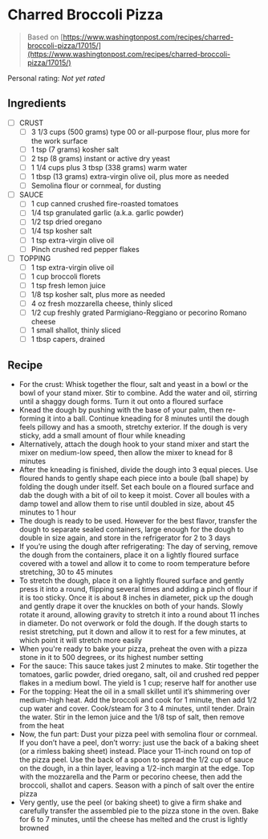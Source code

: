<!-- Needs Manual Review -->

# Charred Broccoli Pizza

> Based on [https://www.washingtonpost.com/recipes/charred-broccoli-pizza/17015/](https://www.washingtonpost.com/recipes/charred-broccoli-pizza/17015/)

<!-- {cts} rating=0; (User can specify rating on scale of 1-5) -->
Personal rating: *Not yet rated*
<!-- {cte} -->

<!-- {cts} name_image=None; (User can specify image name) -->
<!-- TODO: Capture image -->
<!-- {cte} -->

## Ingredients

* [ ] CRUST
    * [ ] 3 1/3 cups (500 grams) type 00 or all-purpose flour, plus more for the work surface
    * [ ] 1 tsp (7 grams) kosher salt
    * [ ] 2 tsp (8 grams) instant or active dry yeast
    * [ ] 1 1/4 cups plus 3 tbsp (338 grams) warm water
    * [ ] 1 tbsp (13 grams) extra-virgin olive oil, plus more as needed
    * [ ] Semolina flour or cornmeal, for dusting
* [ ] SAUCE
    * [ ] 1 cup canned crushed fire-roasted tomatoes
    * [ ] 1/4 tsp granulated garlic (a.k.a. garlic powder)
    * [ ] 1/2 tsp dried oregano
    * [ ] 1/4 tsp kosher salt
    * [ ] 1 tsp extra-virgin olive oil
    * [ ] Pinch crushed red pepper flakes
* [ ] TOPPING
    * [ ] 1 tsp extra-virgin olive oil
    * [ ] 1 cup broccoli florets
    * [ ] 1 tsp fresh lemon juice
    * [ ] 1/8 tsp kosher salt, plus more as needed
    * [ ] 4 oz fresh mozzarella cheese, thinly sliced
    * [ ] 1/2 cup freshly grated Parmigiano-Reggiano or pecorino Romano cheese
    * [ ] 1 small shallot, thinly sliced
    * [ ] 1 tbsp capers, drained

## Recipe

* For the crust: Whisk together the flour, salt and yeast in a bowl or the bowl of your stand mixer. Stir to combine. Add the water and oil, stirring until a shaggy dough forms. Turn it out onto a floured surface
* Knead the dough by pushing with the base of your palm, then re-forming it into a ball. Continue kneading for 8 minutes until the dough feels pillowy and has a smooth, stretchy exterior. If the dough is very sticky, add a small amount of flour while kneading
* Alternatively, attach the dough hook to your stand mixer and start the mixer on medium-low speed, then allow the mixer to knead for 8 minutes
* After the kneading is finished, divide the dough into 3 equal pieces. Use floured hands to gently shape each piece into a boule (ball shape) by folding the dough under itself. Set each boule on a floured surface and dab the dough with a bit of oil to keep it moist. Cover all boules with a damp towel and allow them to rise until doubled in size, about 45 minutes to 1 hour
* The dough is ready to be used. However for the best flavor, transfer the dough to separate sealed containers, large enough for the dough to double in size again, and store in the refrigerator for 2 to 3 days
* If you’re using the dough after refrigerating: The day of serving, remove the dough from the containers, place it on a lightly floured surface covered with a towel and allow it to come to room temperature before stretching, 30 to 45 minutes
* To stretch the dough, place it on a lightly floured surface and gently press it into a round, flipping several times and adding a pinch of flour if it is too sticky. Once it is about 8 inches in diameter, pick up the dough and gently drape it over the knuckles on both of your hands. Slowly rotate it around, allowing gravity to stretch it into a round about 11 inches in diameter. Do not overwork or fold the dough. If the dough starts to resist stretching, put it down and allow it to rest for a few minutes, at which point it will stretch more easily
* When you're ready to bake your pizza, preheat the oven with a pizza stone in it to 500 degrees, or its highest number setting
* For the sauce: This sauce takes just 2 minutes to make. Stir together the tomatoes, garlic powder, dried oregano, salt, oil and crushed red pepper flakes in a medium bowl. The yield is 1 cup; reserve half for another use
* For the topping: Heat the oil in a small skillet until it’s shimmering over medium-high heat. Add the broccoli and cook for 1 minute, then add 1/2 cup water and cover. Cook/steam for 3 to 4 minutes, until tender. Drain the water. Stir in the lemon juice and the 1/8 tsp of salt, then remove from the heat
* Now, the fun part: Dust your pizza peel with semolina flour or cornmeal. If you don’t have a peel, don’t worry: just use the back of a baking sheet (or a rimless baking sheet) instead. Place your 11-inch round on top of the pizza peel. Use the back of a spoon to spread the 1/2 cup of sauce on the dough, in a thin layer, leaving a 1/2-inch margin at the edge. Top with the mozzarella and the Parm or pecorino cheese, then add the broccoli, shallot and capers. Season with a pinch of salt over the entire pizza
* Very gently, use the peel (or baking sheet) to give a firm shake and carefully transfer the assembled pie to the pizza stone in the oven. Bake for 6 to 7 minutes, until the cheese has melted and the crust is lightly browned
